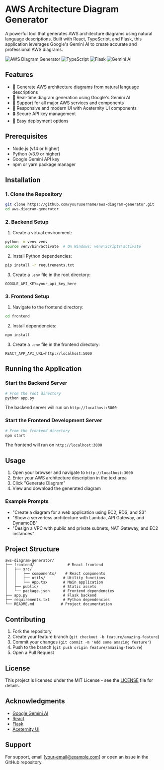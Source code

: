 # AWS Architecture Diagram Generator

A powerful tool that generates AWS architecture diagrams using natural language descriptions. Built with React, TypeScript, and Flask, this application leverages Google's Gemini AI to create accurate and professional AWS diagrams.

![AWS Diagram Generator](https://img.shields.io/badge/React-18.2.0-blue)
![TypeScript](https://img.shields.io/badge/TypeScript-4.9.5-blue)
![Flask](https://img.shields.io/badge/Flask-3.0.2-green)
![Gemini AI](https://img.shields.io/badge/Gemini%20AI-0.3.2-orange)

## Features

- 🎨 Generate AWS architecture diagrams from natural language descriptions
- 🔄 Real-time diagram generation using Google's Gemini AI
- 🎯 Support for all major AWS services and components
- 📱 Responsive and modern UI with Aceternity UI components
- 🔒 Secure API key management
- 🚀 Easy deployment options

## Prerequisites

- Node.js (v14 or higher)
- Python (v3.9 or higher)
- Google Gemini API key
- npm or yarn package manager

## Installation

### 1. Clone the Repository

```bash
git clone https://github.com/yourusername/aws-diagram-generator.git
cd aws-diagram-generator
```

### 2. Backend Setup

1. Create a virtual environment:
```bash
python -m venv venv
source venv/bin/activate  # On Windows: venv\Scripts\activate
```

2. Install Python dependencies:
```bash
pip install -r requirements.txt
```

3. Create a `.env` file in the root directory:
```env
GOOGLE_API_KEY=your_api_key_here
```

### 3. Frontend Setup

1. Navigate to the frontend directory:
```bash
cd frontend
```

2. Install dependencies:
```bash
npm install
```

3. Create a `.env` file in the frontend directory:
```env
REACT_APP_API_URL=http://localhost:5000
```

## Running the Application

### Start the Backend Server

```bash
# From the root directory
python app.py
```

The backend server will run on `http://localhost:5000`

### Start the Frontend Development Server

```bash
# From the frontend directory
npm start
```

The frontend will run on `http://localhost:3000`

## Usage

1. Open your browser and navigate to `http://localhost:3000`
2. Enter your AWS architecture description in the text area
3. Click "Generate Diagram"
4. View and download the generated diagram

### Example Prompts

- "Create a diagram for a web application using EC2, RDS, and S3"
- "Show a serverless architecture with Lambda, API Gateway, and DynamoDB"
- "Design a VPC with public and private subnets, NAT Gateway, and EC2 instances"

## Project Structure

```
aws-diagram-generator/
├── frontend/               # React frontend
│   ├── src/
│   │   ├── components/    # React components
│   │   ├── utils/        # Utility functions
│   │   └── App.tsx       # Main application
│   ├── public/           # Static assets
│   └── package.json      # Frontend dependencies
├── app.py                # Flask backend
├── requirements.txt      # Python dependencies
└── README.md            # Project documentation
```

## Contributing

1. Fork the repository
2. Create your feature branch (`git checkout -b feature/amazing-feature`)
3. Commit your changes (`git commit -m 'Add some amazing feature'`)
4. Push to the branch (`git push origin feature/amazing-feature`)
5. Open a Pull Request

## License

This project is licensed under the MIT License - see the [LICENSE](LICENSE) file for details.

## Acknowledgments

- [Google Gemini AI](https://ai.google.dev/)
- [React](https://reactjs.org/)
- [Flask](https://flask.palletsprojects.com/)
- [Aceternity UI](https://ui.aceternity.com/)

## Support

For support, email [your-email@example.com] or open an issue in the GitHub repository.
